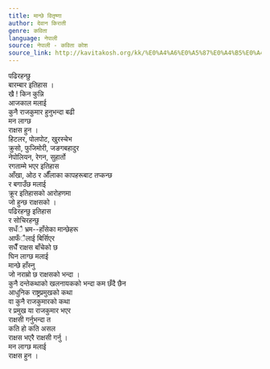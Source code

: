```yaml
---
title: मान्छे वितृष्णा
author: देवान किराती
genre: कविता
language: नेपाली
source: नेपाली - कविता कोश
source_link: http://kavitakosh.org/kk/%E0%A4%A6%E0%A5%87%E0%A4%B5%E0%A4%BE%E0%A4%A8_%E0%A4%95%E0%A4%BF%E0%A4%B0%E0%A4%BE%E0%A4%A4%E0%A5%80
---
```


पढिरहन्छु  
बारम्बार इतिहास ।  
खै ! किन कुन्नि  
आजकाल मलाई  
कुनै राजकुमार हुनुभन्दा बढी  
मन लाग्छ  
राक्षस हुन ।  
हिटलर, पोलपोट, खु्रस्चेभ  
क्रुसो, फुजिमोरी, जङगबहादुर  
नेपोलियन, रेगन, सुहार्तो  
रगताम्मे भएर इतिहास  
आँखा, ओठ र औँलाका कापहरूबाट तप्कन्छ  
र बगाउँछ मलाई  
क्रूर इतिहासको आरोहणमा  
जो हुन्छ राक्षसको ।  
पढिरहन्छु इतिहास  
र सोचिरहन्छु  
सधँै भ्रम--हाँसेका मान्छेहरू  
आफँैलाई बिर्सिएर  
सधैँ राक्षस बाँचेको छ  
घिन लाग्छ मलाई  
मान्छे हाँस्नु  
जो नराम्रो छ राक्षसको भन्दा ।  
कुनै दन्तेकथाको खलनायकको भन्दा कम छँदै छैन  
आधुनिक राष्ट्रप्रमुखको कथा  
वा कुनै राजकुमारको कथा  
र प्रमुख या राजकुमार भएर  
राक्षसी गर्नुभन्दा त  
कति हो कति असल  
राक्षस भएरै राक्षसी गर्नु ।  
मन लाग्छ मलाई  
राक्षस हुन ।
